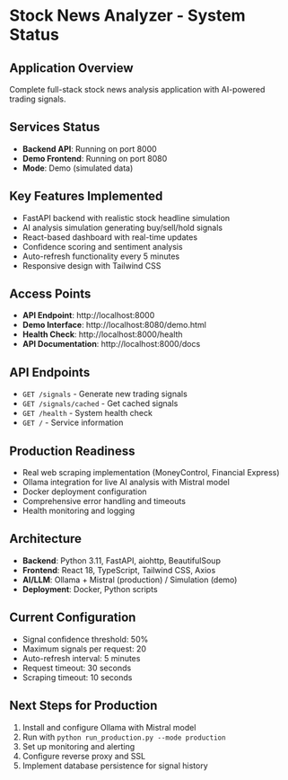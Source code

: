 # Stock News Analyzer - System Status

## Application Overview
Complete full-stack stock news analysis application with AI-powered trading signals.

## Services Status
- **Backend API**: Running on port 8000
- **Demo Frontend**: Running on port 8080
- **Mode**: Demo (simulated data)

## Key Features Implemented
- FastAPI backend with realistic stock headline simulation
- AI analysis simulation generating buy/sell/hold signals
- React-based dashboard with real-time updates
- Confidence scoring and sentiment analysis
- Auto-refresh functionality every 5 minutes
- Responsive design with Tailwind CSS

## Access Points
- **API Endpoint**: http://localhost:8000
- **Demo Interface**: http://localhost:8080/demo.html
- **Health Check**: http://localhost:8000/health
- **API Documentation**: http://localhost:8000/docs

## API Endpoints
- `GET /signals` - Generate new trading signals
- `GET /signals/cached` - Get cached signals
- `GET /health` - System health check
- `GET /` - Service information

## Production Readiness
- Real web scraping implementation (MoneyControl, Financial Express)
- Ollama integration for live AI analysis with Mistral model
- Docker deployment configuration
- Comprehensive error handling and timeouts
- Health monitoring and logging

## Architecture
- **Backend**: Python 3.11, FastAPI, aiohttp, BeautifulSoup
- **Frontend**: React 18, TypeScript, Tailwind CSS, Axios
- **AI/LLM**: Ollama + Mistral (production) / Simulation (demo)
- **Deployment**: Docker, Python scripts

## Current Configuration
- Signal confidence threshold: 50%
- Maximum signals per request: 20
- Auto-refresh interval: 5 minutes
- Request timeout: 30 seconds
- Scraping timeout: 10 seconds

## Next Steps for Production
1. Install and configure Ollama with Mistral model
2. Run with `python run_production.py --mode production`
3. Set up monitoring and alerting
4. Configure reverse proxy and SSL
5. Implement database persistence for signal history
